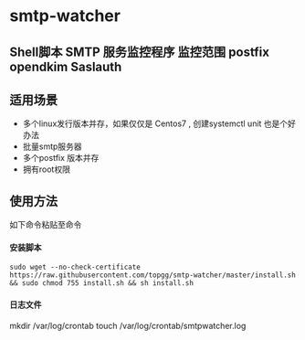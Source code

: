 # smtp-watcher
## Shell脚本 SMTP 服务监控程序 监控范围 postfix opendkim Saslauth
## 适用场景
  - 多个linux发行版本并存，如果仅仅是 Centos7 , 创建systemctl unit 也是个好办法
  - 批量smtp服务器
  - 多个postfix 版本并存
  - 拥有root权限
## 使用方法

如下命令粘贴至命令

#### 安装脚本

```
sudo wget --no-check-certificate  https://raw.githubusercontent.com/topgg/smtp-watcher/master/install.sh && sudo chmod 755 install.sh && sh install.sh
```
####  日志文件

mkdir /var/log/crontab
touch /var/log/crontab/smtpwatcher.log



